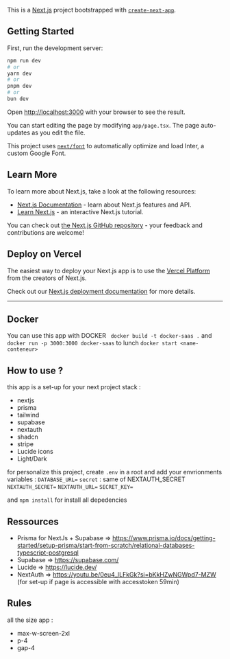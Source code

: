 This is a [Next.js](https://nextjs.org/) project bootstrapped with [`create-next-app`](https://github.com/vercel/next.js/tree/canary/packages/create-next-app).

## Getting Started

First, run the development server:

```bash
npm run dev
# or
yarn dev
# or
pnpm dev
# or
bun dev
```

Open [http://localhost:3000](http://localhost:3000) with your browser to see the result.

You can start editing the page by modifying `app/page.tsx`. The page auto-updates as you edit the file.

This project uses [`next/font`](https://nextjs.org/docs/basic-features/font-optimization) to automatically optimize and load Inter, a custom Google Font.

## Learn More

To learn more about Next.js, take a look at the following resources:

- [Next.js Documentation](https://nextjs.org/docs) - learn about Next.js features and API.
- [Learn Next.js](https://nextjs.org/learn) - an interactive Next.js tutorial.

You can check out [the Next.js GitHub repository](https://github.com/vercel/next.js/) - your feedback and contributions are welcome!

## Deploy on Vercel

The easiest way to deploy your Next.js app is to use the [Vercel Platform](https://vercel.com/new?utm_medium=default-template&filter=next.js&utm_source=create-next-app&utm_campaign=create-next-app-readme) from the creators of Next.js.

Check out our [Next.js deployment documentation](https://nextjs.org/docs/deployment) for more details.

_________________________________________________________________________

## Docker

You can use this app with DOCKER ` docker build -t docker-saas .` and ` docker run -p 3000:3000 docker-saas`
to lunch `docker start <name-conteneur> `

## How to use ?

this app is a set-up for your next project 
stack : 
- nextjs
- prisma
- tailwind
- supabase
- nextauth
- shadcn
- stripe
- Lucide icons
- Light/Dark

for personalize this project, create `.env` in a root and add your envrionments variables : 
`DATABASE_URL=`
`secret` : same of NEXTAUTH_SECRET
`NEXTAUTH_SECRET=`
`NEXTAUTH_URL=`
`SECRET_KEY=`

and `npm install` for install all depedencies


## Ressources 

- Prisma for NextJs + Supabase => https://www.prisma.io/docs/getting-started/setup-prisma/start-from-scratch/relational-databases-typescript-postgresql
- Supabase => https://supabase.com/
- Lucide => https://lucide.dev/
- NextAuth => https://youtu.be/0eu4_lLFkGk?si=bKkHZwNGWpd7-MZW (for set-up if page is accessible with accesstoken 59min)


## Rules

all the size app : 
- max-w-screen-2xl
- p-4
- gap-4